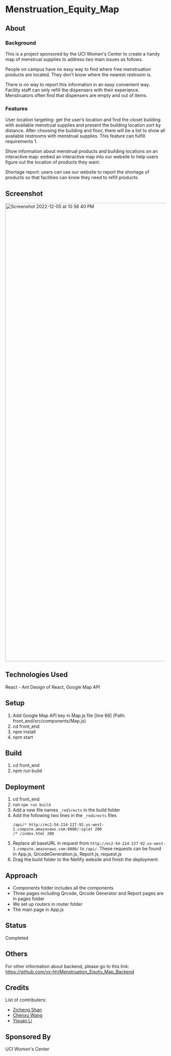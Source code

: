 # Menstruation_Equity_Map
## About
### Background
This is a project sponsored by the UCI Women's Center to create a handy map of menstrual supplies to address two main issues as follows.

People on campus have no easy way to find where free menstruation products are located. They don’t know where the nearest restroom is.

There is no way to report this information in an easy convenient way. Facility staff can only refill the dispensers with their experience. Menstruators often find that dispensers are empty and out of items.

### Features
User location targeting: get the user’s location and find the closet building with available menstrual supplies and present the building location sort by distance. After choosing the building and floor, there will be a list to show all available restrooms with menstrual supplies. This feature can fulfill requirements 1.

Show information about menstrual products and building locations on an interactive map: embed an interactive map into our website to help users figure out the location of products they want.

Shortage report: users can use our website to report the shortage of products so that facilities can know they need to refill products.

## Screenshot
<img width="1436" alt="Screenshot 2022-12-05 at 10 56 40 PM" src="https://user-images.githubusercontent.com/61951792/205842720-bdbbce27-2e0b-4d1c-a060-1dfba7c1c34d.png">


## Technologies Used
React - Ant Design of React, Google Map API

## Setup
1. Add Google Map API key in Map.js file [line 66] (Path: front_end/src/components/Map.js)
4. cd front_end
5. npm install
6. npm start

## Build
1. cd front_end
2. npm run build

## Deployment
1. cd front_end
2. run ```npm run build```
3. Add a new file names ```_redirects``` in the build folder
4. Add the following two lines in the ```_redirects``` files
   ```
   /api/* http://ec2-54-214-227-92.us-west-2.compute.amazonaws.com:8080/:splat 200
   /* /index.html 200
   ```
5. Replace all baseURL in request from ```http://ec2-54-214-227-92.us-west-2.compute.amazonaws.com:8080/``` to ```/api/```. These requests can be found in App.js, QrcodeGeneration.js, Report.js, request.js
6. Drag the build folder to the Netlify website and finish the deployment.

## Approach
- Components folder includes all the components
- Three pages including Qrcode, Qrcode Generator and Report pages are in pages folder
- We set up routers in router folder
- The main page in App.js

## Status
Completed

## Others
For other information about backend, please go to this link: https://github.com/yx-hh/Menstruation_Equity_Map_Backend


## Credits
List of contributers:
- [Zicheng Shan](https://www.linkedin.com/in/zichengs/)
- [Chenxu Wang](https://www.linkedin.com/in/chenxuw/)
- [Yixuan Li](https://www.linkedin.com/in/yixuan-li-90a42a223/)

## Sponsored By
UCI Womxn's Center
